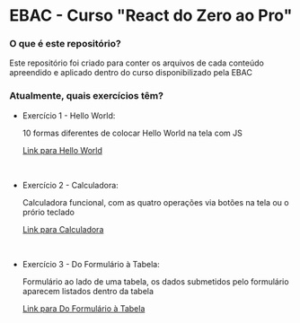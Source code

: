 # EBAC - Curso "React do Zero ao Pro"

### O que é este repositório?
Este repositório foi criado para conter os arquivos de cada conteúdo apreendido e aplicado dentro do curso disponibilizado pela EBAC

### Atualmente, quais exercícios têm?
- Exercício 1 - Hello World: 

  10 formas diferentes de colocar Hello World na tela com JS

  [Link para Hello World](https://tialvesdev.github.io/curso-react-ebac/exercise1/)
  
  <br>

- Exercício 2 - Calculadora:

  Calculadora funcional, com as quatro operações via botões na tela ou o prório teclado

  [Link para Calculadora](https://tialvesdev.github.io/curso-react-ebac/exercise2/)
  
  <br>
  
- Exercício 3 - Do Formulário à Tabela:

  Formulário ao lado de uma tabela, os dados submetidos pelo formulário aparecem listados dentro da tabela
  
  [Link para Do Formulário à Tabela](https://tialvesdev.github.io/curso-react-ebac/exercise3/)
